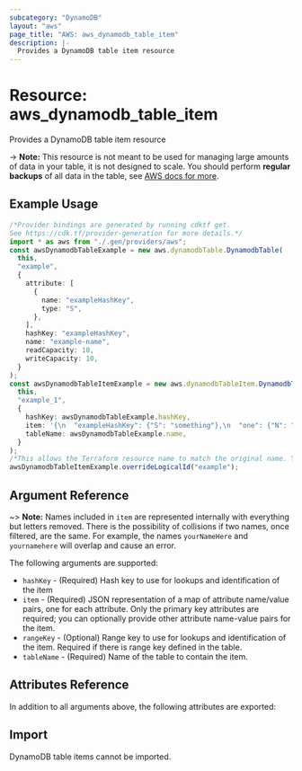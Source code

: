 ```yaml
---
subcategory: "DynamoDB"
layout: "aws"
page_title: "AWS: aws_dynamodb_table_item"
description: |-
  Provides a DynamoDB table item resource
---
```


# Resource: aws\_dynamodb\_table\_item

Provides a DynamoDB table item resource

\-> **Note:** This resource is not meant to be used for managing large amounts of data in your table, it is not designed to scale.
You should perform **regular backups** of all data in the table, see [AWS docs for more](https://docs.aws.amazon.com/amazondynamodb/latest/developerguide/BackupRestore.html).

## Example Usage

```typescript
/*Provider bindings are generated by running cdktf get.
See https://cdk.tf/provider-generation for more details.*/
import * as aws from "./.gen/providers/aws";
const awsDynamodbTableExample = new aws.dynamodbTable.DynamodbTable(
  this,
  "example",
  {
    attribute: [
      {
        name: "exampleHashKey",
        type: "S",
      },
    ],
    hashKey: "exampleHashKey",
    name: "example-name",
    readCapacity: 10,
    writeCapacity: 10,
  }
);
const awsDynamodbTableItemExample = new aws.dynamodbTableItem.DynamodbTableItem(
  this,
  "example_1",
  {
    hashKey: awsDynamodbTableExample.hashKey,
    item: '{\n  "exampleHashKey": {"S": "something"},\n  "one": {"N": "11111"},\n  "two": {"N": "22222"},\n  "three": {"N": "33333"},\n  "four": {"N": "44444"}\n}\n',
    tableName: awsDynamodbTableExample.name,
  }
);
/*This allows the Terraform resource name to match the original name. You can remove the call if you don't need them to match.*/
awsDynamodbTableItemExample.overrideLogicalId("example");

```

## Argument Reference

\~> **Note:** Names included in `item` are represented internally with everything but letters removed. There is the possibility of collisions if two names, once filtered, are the same. For example, the names `yourNameHere` and `yournamehere` will overlap and cause an error.

The following arguments are supported:

* `hashKey` - (Required) Hash key to use for lookups and identification of the item
* `item` - (Required) JSON representation of a map of attribute name/value pairs, one for each attribute. Only the primary key attributes are required; you can optionally provide other attribute name-value pairs for the item.
* `rangeKey` - (Optional) Range key to use for lookups and identification of the item. Required if there is range key defined in the table.
* `tableName` - (Required) Name of the table to contain the item.

## Attributes Reference

In addition to all arguments above, the following attributes are exported:

## Import

DynamoDB table items cannot be imported.
